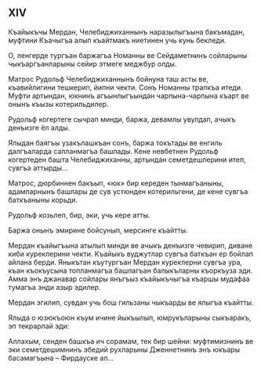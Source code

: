 ## XIV

Къайыкъчы Мердан, Челебиджиханнынъ наразылыгъына бакъмадан, муфтини Къачыгъа алып къайтмакъ ниетинен учь кунь бекледи.

О, ленгерде тургъан баржагъа Номанны ве Сейдаметнинъ сойларыны чыкъаргъанларыны сейир этмеге меджбур олды.

Матрос Рудольф Челебиджиханнынъ бойнуна таш асты ве, къавийлигини тешкерип, йипни чекти.
Сонъ Номанны трапкъа итеди.
Муфти артындан, юкнинъ агъынлыгъындан чарпына-чарпына къарт ве онынъ къызы котерильдилер.

Рудольф когертеге сычрап минди, баржа, девамлы увулдап, ачыкъ денъизге ёл алды. 

Ялыдан баягъы узакълашкъан сонъ, баржа токътады ве енгиль далгъаларда салланмагъа башлады.
Кене невбетнен Рудольф когертеден башта Челебиджиханны, артындан семетдешлерини итеп, сувгъа аттырды…

Матрос, дюрбиннен бакъып, «юк» бир кереден тынмагъаныны, адамларнынъ башлары де сув устюнден котерильгени, де кене сувгъа баткъаныны корьди.

Рудольф козьлеп, бир, эки, учь кере атты.

Баржа онынъ эмирине бойсунып, мерсинге къайтты.

Мердан къайыгъына атылып минди ве ачыкъ денъизге чевирип, диване киби куреклерини чекти.
Къайыкъ вуджутлар сувгъа баткъан ер бойлап айлана берди.
Яныкътан къутургъан Мердан куреклерни сувгъа ура, къан къокъусына топланмагъа башлагъан балыкъларны къоркъуза эди.
Амма энъ джанавар сойлары янъгъыз къайыкъчыгъа къаршы мудафаа тумагъа энди азыр эдилер.

Мердан эгилип, сувдан учь бош гильзаны чыкъарды ве ялыгъа къайтты.

Ялыда о юзюкъоюн къум ичине йыкъылып, юмрукъларыны сыкъаракъ, эп текрарлай эди:

Аллахым, сенден башкъа ич сорамам, тек бир шейни: муфтимизнинъ ве эки семетдешимнинъ эбедий рухларыны Дженнетнинъ энъ юкъары басамагъына – Фирдауске ал…
